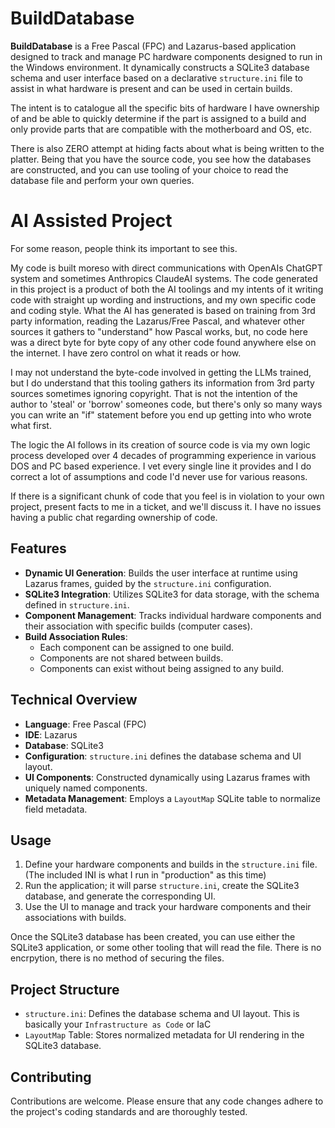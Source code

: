 # BuildDatabase

**BuildDatabase** is a Free Pascal (FPC) and Lazarus-based application designed to track and manage PC hardware components designed to run in the Windows environment. It dynamically constructs a SQLite3 database schema and user interface based on a declarative `structure.ini` file to assist in what hardware is present and can be used in certain builds.

The intent is to catalogue all the specific bits of hardware I have ownership of and be able to quickly determine if the part is assigned to a build and only provide parts that are compatible with the motherboard and OS, etc.

There is also ZERO attempt at hiding facts about what is being written to the platter.  Being that you have the source code, you see how the databases are constructed, and you can use tooling of your choice to read the database file and perform your own queries.

# AI Assisted Project
For some reason, people think its important to see this.

My code is built moreso with direct communications with OpenAIs ChatGPT system and sometimes Anthropics ClaudeAI systems.  The code generated in this project is a product of both the AI toolings and my intents of it writing code with straight up wording and instructions, and my own specific code and coding style.  What the AI has generated is based on training from 3rd party information, reading the Lazarus/Free Pascal, and whatever other sources it gathers to "understand" how Pascal works, but, no code here was a direct byte for byte copy of any other code found anywhere else on the internet.  I have zero control on what it reads or how.

I may not understand the byte-code involved in getting the LLMs trained, but I do understand that this tooling gathers its information from 3rd party sources sometimes ignoring copyright.  That is not the intention of the author to 'steal' or 'borrow' someones code, but there's only so many ways you can write an "if" statement before you end up getting into who wrote what first.

The logic the AI follows in its creation of source code is via my own logic process developed over 4 decades of programming experience in various DOS and PC based experience.  I vet every single line it provides and I do correct a lot of assumptions and code I'd never use for various reasons.

If there is a significant chunk of code that you feel is in violation to your own project, present facts to me in a ticket, and we'll discuss it.  I have no issues having a public chat regarding ownership of code.

## Features

- **Dynamic UI Generation**: Builds the user interface at runtime using Lazarus frames, guided by the `structure.ini` configuration.
- **SQLite3 Integration**: Utilizes SQLite3 for data storage, with the schema defined in `structure.ini`.
- **Component Management**: Tracks individual hardware components and their association with specific builds (computer cases).
- **Build Association Rules**:
  - Each component can be assigned to one build.
  - Components are not shared between builds.
  - Components can exist without being assigned to any build.

## Technical Overview

- **Language**: Free Pascal (FPC)
- **IDE**: Lazarus
- **Database**: SQLite3
- **Configuration**: `structure.ini` defines the database schema and UI layout.
- **UI Components**: Constructed dynamically using Lazarus frames with uniquely named components.
- **Metadata Management**: Employs a `LayoutMap` SQLite table to normalize field metadata.

## Usage

1. Define your hardware components and builds in the `structure.ini` file. (The included INI is what I run in "production" as this time)
2. Run the application; it will parse `structure.ini`, create the SQLite3 database, and generate the corresponding UI.
3. Use the UI to manage and track your hardware components and their associations with builds.

Once the SQLite3 database has been created, you can use either the SQLite3 application, or some other tooling that will read the file.  There is no encrpytion, there is no method of securing the files.

## Project Structure

- `structure.ini`: Defines the database schema and UI layout.  This is basically your `Infrastructure as Code` or IaC
- `LayoutMap` Table: Stores normalized metadata for UI rendering in the SQLite3 database.

## Contributing

Contributions are welcome. Please ensure that any code changes adhere to the project's coding standards and are thoroughly tested.
